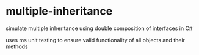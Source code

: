 # multiple-inheritance
simulate multiple inheritance using double composition of interfaces in C#

uses ms unit testing to ensure valid functionality of all objects and their methods
